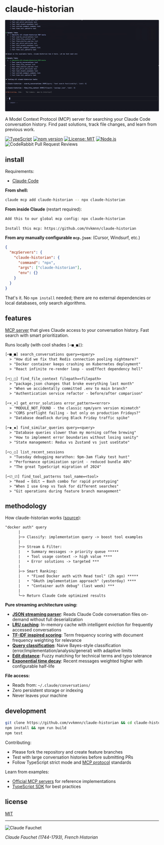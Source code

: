 # claude-historian

![claude-historian](demo.gif)

A Model Context Protocol (MCP) server for searching your Claude Code conversation history. Find past solutions, track file changes, and learn from previous work.

[![TypeScript](https://img.shields.io/badge/TypeScript-007ACC?logo=typescript&logoColor=white)](https://www.typescriptlang.org/)
[![npm version](https://img.shields.io/npm/v/claude-historian.svg)](https://www.npmjs.com/package/claude-historian)
[![License: MIT](https://img.shields.io/badge/License-MIT-yellow.svg)](https://opensource.org/licenses/MIT)
[![Node.js](https://img.shields.io/badge/node-%3E%3D18-brightgreen)](https://nodejs.org/)
![CodeRabbit Pull Request Reviews](https://img.shields.io/coderabbit/prs/github/Vvkmnn/claude-historian?utm_source=oss&utm_medium=github&utm_campaign=Vvkmnn%2Fclaude-historian&labelColor=171717&color=FF570A&link=https%3A%2F%2Fcoderabbit.ai&label=CodeRabbit+Reviews)

## install

Requirements:

- [Claude Code](https://claude.ai/code)

**From shell:**

```bash
claude mcp add claude-historian -- npx claude-historian
```

**From inside Claude** (restart required):

```
Add this to our global mcp config: npx claude-historian

Install this mcp: https://github.com/Vvkmnn/claude-historian
```

**From any manually configurable `mcp.json`**: (Cursor, Windsurf, etc.)

```json
{
  "mcpServers": {
    "claude-historian": {
      "command": "npx",
      "args": ["claude-historian"],
      "env": {}
    }
  }
}
```


That's it. No `npm install` needed; there are no external dependencies or local databases, only search algorithms.

## features

[MCP server](https://modelcontextprotocol.io/) that gives Claude access to your conversation history. Fast search with smart prioritization.

Runs locally (with cool shades `[⌐■_■]`):

```
[⌐■_■] search_conversations query=<query>
  > "How did we fix that Redis connection pooling nightmare?"
  > "Docker container keeps crashing on Kubernetes deployment"
  > "React infinite re-render loop - useEffect dependency hell"

[⌐□_□] find_file_context filepath=<filepath>
  > "package.json changes that broke everything last month"
  > "When we accidentally committed .env to main branch"
  > "Authentication service refactor - before/after comparison"

[⌐×_×] get_error_solutions error_pattern=<error>
  > "MODULE_NOT_FOUND - the classic npm/yarn version mismatch"
  > "CORS preflight failing - but only on production Fridays?"
  > "Database deadlock during Black Friday traffic spike"

[⌐◆_◆] find_similar_queries query=<query>
  > "Database queries slower than my morning coffee brewing"
  > "How to implement error boundaries without losing sanity"
  > "State management: Redux vs Zustand vs just useState"

[⌐○_○] list_recent_sessions
  > "Tuesday debugging marathon: 9pm-3am flaky test hunt"
  > "Performance optimization sprint - reduced bundle 40%"
  > "The great TypeScript migration of 2024"

[⌐⎚_⎚] find_tool_patterns tool_name=<tool>
  > "Read → Edit → Bash combo for rapid prototyping"
  > "When I use Grep vs Task for different searches"
  > "Git operations during feature branch management"
```

## methodology

How claude-historian works ([source](https://github.com/Vvkmnn/claude-historian/tree/main/src)):

```
"docker auth" query
      |
      ├─> Classify: implementation query -> boost tool examples
      |
      ├─> Stream & Filter:
      |   • Summary messages -> priority queue *****
      |   • Tool usage context -> high value ****
      |   • Error solutions -> targeted ***
      |
      ├─> Smart Ranking:
      |   • "Fixed Docker auth with Read tool" (2h ago) *****
      |   • "OAuth implementation approach" (yesterday) ****
      |   • "Container auth debug" (last week) ***
      |
      └─> Return Claude Code optimized results
```

**Pure streaming architecture using:**

- **[JSON streaming parser](https://en.wikipedia.org/wiki/Streaming_JSON)**: Reads Claude Code conversation files on-demand without full deserialization
- **[LRU caching](<https://en.wikipedia.org/wiki/Cache_replacement_policies#Least_recently_used_(LRU)>)**: In-memory cache with intelligent eviction for frequently accessed conversations
- **[TF-IDF inspired scoring](https://en.wikipedia.org/wiki/Tf%E2%80%93idf)**: Term frequency scoring with document frequency weighting for relevance
- **[Query classification](https://en.wikipedia.org/wiki/Text_classification)**: Naive Bayes-style classification (error/implementation/analysis/general) with adaptive limits
- **[Edit distance](https://en.wikipedia.org/wiki/Edit_distance)**: Fuzzy matching for technical terms and typo tolerance
- **[Exponential time decay](https://en.wikipedia.org/wiki/Exponential_decay)**: Recent messages weighted higher with configurable half-life

**File access:**

- Reads from: `~/.claude/conversations/`
- Zero persistent storage or indexing
- Never leaves your machine

## development

```bash
git clone https://github.com/vvkmnn/claude-historian && cd claude-historian
npm install && npm run build
npm test
```

Contributing:

- Please fork the repository and create feature branches
- Test with large conversation histories before submitting PRs
- Follow TypeScript strict mode and [MCP protocol](https://spec.modelcontextprotocol.io/) standards

Learn from examples:

- [Official MCP servers](https://github.com/modelcontextprotocol/servers) for reference implementations
- [TypeScript SDK](https://github.com/modelcontextprotocol/typescript-sdk) for best practices

## license

[MIT](LICENSE)

---

![Claude Fauchet](https://upload.wikimedia.org/wikipedia/commons/thumb/b/bf/Claude_Fauchet_par_Thomas_de_Leu.jpg/336px-Claude_Fauchet_par_Thomas_de_Leu.jpg)

_Claude Fauchet (1744-1793), French Historian_